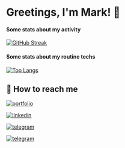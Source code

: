 
# Greetings, I'm Mark! 👋

#### Some stats about my activity

[![GitHub Streak](http://github-readme-streak-stats.herokuapp.com?user=dendrofen&hide_border=true&date_format=M%20j%5B%2C%20Y%5D)](https://git.io/streak-stats)
#### Some stats about my routine techs

[![Top Langs](https://github-readme-stats.vercel.app/api/top-langs/?username=dendrofen&layout=compact)](https://github.com/anuraghazra/github-readme-stats)
## 🔗 How to reach me
[![portfolio](https://img.shields.io/badge/my_virtual_office-000?style=for-the-badge&logo=ko-fi&logoColor=white)](https://inplayo.com/)

[![linkedin](https://img.shields.io/badge/linkedin-0A66C2?style=for-the-badge&logo=linkedin&logoColor=white)](https://www.linkedin.com/in/dendrofen/)

[![telegram](https://img.shields.io/badge/telegram-eee?style=for-the-badge&logo=telegram&logoColor=white)](https://t.me/dendrofen)

[![telegram](https://img.shields.io/badge/gmail-eee?style=for-the-badge&logo=gmail&logoColor=red)](mailto:ma9k97dev@gmail.com?subject=Request_from_github&message=Greetings!_Contact_me.)


